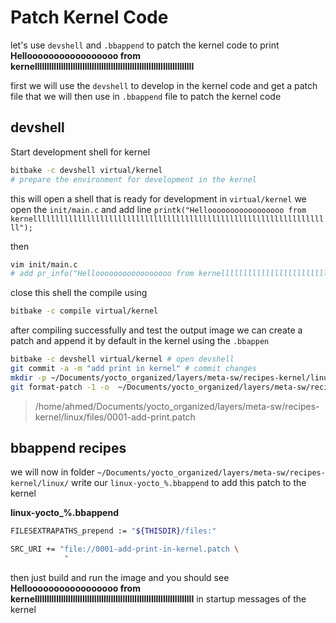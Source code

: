 # Patch Kernel Code

let's use `devshell` and `.bbappend` to patch the kernel code to print **Hellooooooooooooooooo from kernelllllllllllllllllllllllllllllllllllllllllllllllllllllllllllllllllll**

first we will use the `devshell` to develop in the kernel code and get a patch file that we will then use in `.bbappend` file to patch the kernel code



## devshell

Start development shell for kernel

```sh
bitbake -c devshell virtual/kernel
# prepare the environment for development in the kernel
```

this will open a shell that is ready for development in `virtual/kernel` we open the `init/main.c` and add line `printk("Hellooooooooooooooooo from kernelllllllllllllllllllllllllllllllllllllllllllllllllllllllllllllllllll");`

then 

```sh
vim init/main.c
# add pr_info("Hellooooooooooooooooo from kernelllllllllllllllllllllllllllllllllllllllllllllllllllllllllllllllllll"); in function start_kernel()
```

close this shell the compile using 

```sh
bitbake -c compile virtual/kernel
```

after compiling successfully and test the output image we can create a patch and append it by default in the kernel using the `.bbappen`

```sh
bitbake -c devshell virtual/kernel # open devshell
git commit -a -m "add print in kernel" # commit changes 
mkdir -p ~/Documents/yocto_organized/layers/meta-sw/recipes-kernel/linux/files # directory is make in the same folder highrarchy of `linux-yocto` recipe which it will append 
git format-patch -1 -o  ~/Documents/yocto_organized/layers/meta-sw/recipes-kernel/linux/files
```

> /home/ahmed/Documents/yocto_organized/layers/meta-sw/recipes-kernel/linux/files/0001-add-print.patch

## bbappend recipes

we will now in folder `~/Documents/yocto_organized/layers/meta-sw/recipes-kernel/linux/` write our `linux-yocto_%.bbappend` to add this patch to the kernel

**linux-yocto_%.bbappend**

```sh
FILESEXTRAPATHS_prepend := "${THISDIR}/files:"

SRC_URI += "file://0001-add-print-in-kernel.patch \
			"
```

then just build and run the image and you should see **Hellooooooooooooooooo from kernelllllllllllllllllllllllllllllllllllllllllllllllllllllllllllllllllll** in startup messages of the kernel